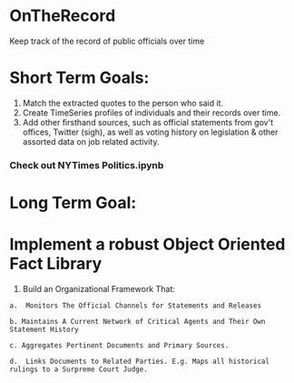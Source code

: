 # OnTheRecord
Keep track of the record of public officials over time

# Short Term Goals:

  1. Match the extracted quotes to the person who said it. 
  2. Create TimeSeries profiles of individuals and their records over time. 
  3. Add other firsthand sources, such as official statements from gov't offices, Twitter (sigh), as well as voting history on legislation & other assorted data on job related activity. 
  
### Check out NYTimes Politics.ipynb

# Long Term Goal: 
# Implement a robust Object Oriented Fact Library

  1. Build an Organizational Framework That:
    
    a.  Monitors The Official Channels for Statements and Releases
    
    b. Maintains A Current Network of Critical Agents and Their Own Statement History
      
    c. Aggregates Pertinent Documents and Primary Sources. 
    
    d.  Links Documents to Related Parties. E.g. Maps all historical rulings to a Surpreme Court Judge. 
